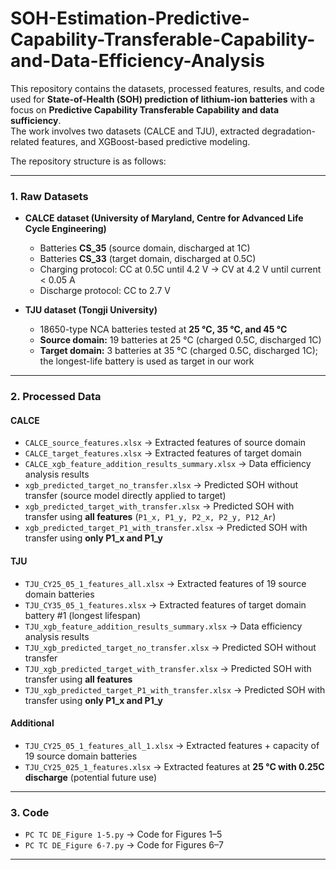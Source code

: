 # SOH-Estimation-Predictive-Capability-Transferable-Capability-and-Data-Efficiency-Analysis

This repository contains the datasets, processed features, results, and code used for **State-of-Health (SOH) prediction of lithium-ion batteries** with a focus on **Predictive Capability Transferable Capability and data sufficiency**.  
The work involves two datasets (CALCE and TJU), extracted degradation-related features, and XGBoost-based predictive modeling.

The repository structure is as follows:

---

### 1. Raw Datasets
- **CALCE dataset (University of Maryland, Centre for Advanced Life Cycle Engineering)**  
  - Batteries **CS_35** (source domain, discharged at 1C)  
  - Batteries **CS_33** (target domain, discharged at 0.5C)  
  - Charging protocol: CC at 0.5C until 4.2 V → CV at 4.2 V until current < 0.05 A  
  - Discharge protocol: CC to 2.7 V  

- **TJU dataset (Tongji University)**  
  - 18650-type NCA batteries tested at **25 °C, 35 °C, and 45 °C**  
  - **Source domain:** 19 batteries at 25 °C (charged 0.5C, discharged 1C)  
  - **Target domain:** 3 batteries at 35 °C (charged 0.5C, discharged 1C); the longest-life battery is used as target in our work  

---

### 2. Processed Data

#### CALCE
- `CALCE_source_features.xlsx` → Extracted features of source domain  
- `CALCE_target_features.xlsx` → Extracted features of target domain  
- `CALCE_xgb_feature_addition_results_summary.xlsx` → Data efficiency analysis results  
- `xgb_predicted_target_no_transfer.xlsx` → Predicted SOH without transfer (source model directly applied to target)  
- `xgb_predicted_target_with_transfer.xlsx` → Predicted SOH with transfer using **all features** (`P1_x, P1_y, P2_x, P2_y, P12_Ar`)  
- `xgb_predicted_target_P1_with_transfer.xlsx` → Predicted SOH with transfer using **only P1_x and P1_y**  

#### TJU
- `TJU_CY25_05_1_features_all.xlsx` → Extracted features of 19 source domain batteries  
- `TJU_CY35_05_1_features.xlsx` → Extracted features of target domain battery #1 (longest lifespan)  
- `TJU_xgb_feature_addition_results_summary.xlsx` → Data efficiency analysis results  
- `TJU_xgb_predicted_target_no_transfer.xlsx` → Predicted SOH without transfer  
- `TJU_xgb_predicted_target_with_transfer.xlsx` → Predicted SOH with transfer using **all features**  
- `TJU_xgb_predicted_target_P1_with_transfer.xlsx` → Predicted SOH with transfer using **only P1_x and P1_y**  

#### Additional
- `TJU_CY25_05_1_features_all_1.xlsx` → Extracted features + capacity of 19 source domain batteries  
- `TJU_CY25_025_1_features.xlsx` → Extracted features at **25 °C with 0.25C discharge** (potential future use)  

---

### 3. Code
- `PC TC DE_Figure 1-5.py` → Code for Figures 1–5  
- `PC TC DE_Figure 6-7.py` → Code for Figures 6–7  

---


